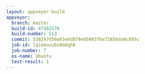 ```yaml
---
layout: appveyor-build
appveyor:
  branch: master
  build-id: 47382570
  build-number: 513
  commit: 338297d50a63e6d879e85003f6e73856da0c895c
  job-id: lqiemuuubx8m0qh8
  job-number: 7
  os-name: Ubuntu
  test-result: 1
---
```

